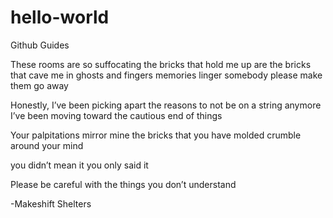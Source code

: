 # hello-world
Github Guides

These rooms are so suffocating 
the bricks that hold me up 
are the bricks that cave me in 
ghosts and fingers 
memories linger 
somebody please make them go away 

Honestly, I’ve been picking apart 
the reasons to not be 
on a string anymore 
I’ve been moving toward 
the cautious end of things 

Your palpitations mirror mine 
the bricks that you have molded 
crumble around your mind 

you didn’t mean it 
you only said it 

Please be careful with the things you don’t understand 

-Makeshift Shelters
